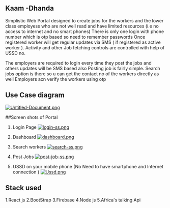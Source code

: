 ## Kaam -Dhanda
Simplistic Web Portal designed to create jobs for the workers and the lower class employess who are not well read and have limited resources (i.e no access to internet and no smart phones)
There is only one login with phone number which is otp based so need to remember passwords
Once registered worker will get regular updates via SMS ( if registered as active worker ).
Activity and other Job fetching controls are controlled with help of USSD no.


The employers are required to login every time they post the jobs and others updates will be SMS based also
Posting job is fairly simple.
Search jobs option is there so u can get the contact no of the workers directly as well 
Employers acn verify the workers using otp 

## Use Case diagram
[![Untitled-Document.png](https://i.postimg.cc/6QQLz245/Untitled-Document.png)](https://postimg.cc/zy9gGfk9)

##Screen shots of Portal

1. Login Page
[![login-ss.png](https://i.postimg.cc/8Pt74yRM/login-ss.png)](https://postimg.cc/PPvfrQF5)

2. Dashboard
[![dashboard.png](https://i.postimg.cc/d16FFft9/dashboard.png)](https://postimg.cc/47YqbBcK)

3. Search workers
[![search-ss.png](https://i.postimg.cc/FzwBXbcZ/search-ss.png)](https://postimg.cc/gLqDvZgX)

4. Post Jobs
[![post-job-ss.png](https://i.postimg.cc/FzbDwtr9/post-job-ss.png)](https://postimg.cc/9wMdqnwS)

5. USSD on your mobile phone (No Need to have smartphone and Internet connection )
[![Ussd.png](https://i.postimg.cc/Xv7qC9Gx/Ussd.png)](https://postimg.cc/LJwmdYVZ)

## Stack used 
1.React js
2.BootStrap
3.Firebase
4.Node js
5.Africa's talking Api
